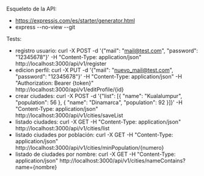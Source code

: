 Esqueleto de la API: 
* https://expressjs.com/es/starter/generator.html
* express --no-view --git

Tests:
- registro usuario: curl -X POST -d '{"mail": "mail@test.com", "password": "12345678"}' -H "Content-Type: application/json" http://localhost:3000/api/v1/register
- edicion perfil: curl -X PUT -d '{"mail": "nuevo_mail@test.com", "password": "12345678"}' -H "Content-Type: application/json" -H "Authorization: Bearer {token}" http://localhost:3000/api/v1/editProfile/{id}
- crear ciudades: curl -X POST -d '{"list": [{ "name": "Kualalumpur", "population": 56 }, { "name": "Dinamarca", "population": 92 }]}' -H "Content-Type: application/json" http://localhost:3000/api/v1/cities/saveList
- listado ciudades: curl -X GET -H "Content-Type: application/json" http://localhost:3000/api/v1/cities/list
- listado ciudades por población: curl -X GET -H "Content-Type: application/json" http://localhost:3000/api/v1/cities/minPopulation/{numero}
- listado de ciudades por nombre: curl -X GET -H "Content-Type: application/json" http://localhost:3000/api/v1/cities/nameContains?name={nombre}
